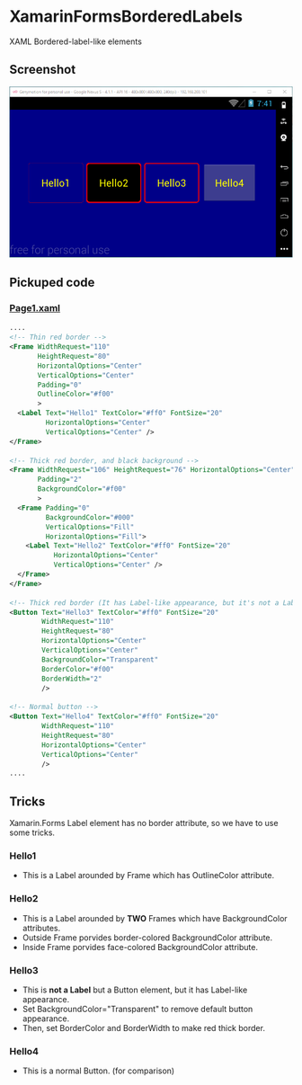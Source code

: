 # XamarinFormsBorderedLabels
XAML Bordered-label-like elements

## Screenshot
![screenshot](https://raw.githubusercontent.com/xamarin-samples/XamarinFormsBorderedLabels/master/screenshots/screenshot.png)

## Pickuped code
### [Page1.xaml](XamarinFormsBorderedLabels/XamarinFormsBorderedLabels/Page1.xaml)
```xml
....
<!-- Thin red border -->
<Frame WidthRequest="110"
       HeightRequest="80"
       HorizontalOptions="Center"
       VerticalOptions="Center"
       Padding="0"
       OutlineColor="#f00"
       >
  <Label Text="Hello1" TextColor="#ff0" FontSize="20"
         HorizontalOptions="Center"
         VerticalOptions="Center" />
</Frame>

<!-- Thick red border, and black background -->
<Frame WidthRequest="106" HeightRequest="76" HorizontalOptions="Center" VerticalOptions="Center"
       Padding="2"
       BackgroundColor="#f00"
       >
  <Frame Padding="0"
         BackgroundColor="#000"
         VerticalOptions="Fill"
         HorizontalOptions="Fill">
    <Label Text="Hello2" TextColor="#ff0" FontSize="20"
           HorizontalOptions="Center"
           VerticalOptions="Center" />
  </Frame>
</Frame>

<!-- Thick red border (It has Label-like appearance, but it's not a Label but a Button  -->
<Button Text="Hello3" TextColor="#ff0" FontSize="20"
        WidthRequest="110"
        HeightRequest="80"
        HorizontalOptions="Center"
        VerticalOptions="Center"
        BackgroundColor="Transparent"
        BorderColor="#f00"
        BorderWidth="2"
        />

<!-- Normal button -->
<Button Text="Hello4" TextColor="#ff0" FontSize="20"
        WidthRequest="110"
        HeightRequest="80"
        HorizontalOptions="Center"
        VerticalOptions="Center"
        />
....
```

## Tricks
Xamarin.Forms Label element has no border attribute, so we have to use some tricks.

### Hello1
- This is a Label arounded by Frame which has OutlineColor attribute.

### Hello2
- This is a Label arounded by **TWO** Frames which have BackgroundColor attributes.
- Outside Frame porvides border-colored BackgroundColor attribute.
- Inside Frame porvides face-colored BackgroundColor attribute.

### Hello3
- This is **not a Label** but a Button element, but it has Label-like appearance.
- Set BackgroundColor="Transparent" to remove default button appearance.
- Then, set BorderColor and BorderWidth to make red thick border.

### Hello4
- This is a normal Button. (for comparison)
